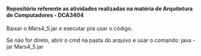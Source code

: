 #### Repositório referente as atividades realizadas na matéria de Arquitetura de Computadores - DCA3404

Baixar o Mars4_5.jar e executar pra usar o código.

Se não for direto, abrir o cmd na pasta do arquivo e usar o comando: java -jar Mars4_5.jar

